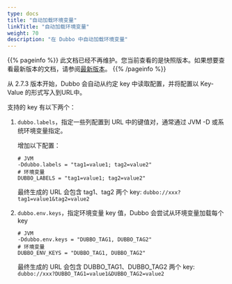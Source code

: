 ```yaml
---
type: docs
title: "自动加载环境变量"
linkTitle: "自动加载环境变量"
weight: 70
description: "在 Dubbo 中自动加载环境变量"
---
```


{{% pageinfo %}} 此文档已经不再维护。您当前查看的是快照版本。如果想要查看最新版本的文档，请参阅[最新版本](/zh-cn/docs3-v2/java-sdk/reference-manual/config/principle/#33-外部化配置)。
{{% /pageinfo %}}

从 2.7.3 版本开始，Dubbo 会自动从约定 key 中读取配置，并将配置以 Key-Value 的形式写入到URL中。

支持的 key 有以下两个：

1. `dubbo.labels`，指定一些列配置到 URL 中的键值对，通常通过 JVM -D 或系统环境变量指定。

    增加以下配置：
    
    ```properties
    # JVM
    -Ddubbo.labels = "tag1=value1; tag2=value2"
    # 环境变量
    DUBBO_LABELS = "tag1=value1; tag2=value2"
    ```
   
    最终生成的 URL 会包含 tag1、tag2 两个 key: `dubbo://xxx?tag1=value1&tag2=value2`
    
2. `dubbo.env.keys`，指定环境变量 key 值，Dubbo 会尝试从环境变量加载每个 key

    ```properties
    # JVM
    -Ddubbo.env.keys = "DUBBO_TAG1, DUBBO_TAG2"
    # 环境变量
    DUBBO_ENV_KEYS = "DUBBO_TAG1, DUBBO_TAG2"
    ```
    
    最终生成的 URL 会包含 DUBBO_TAG1、DUBBO_TAG2 两个 key: `dubbo://xxx?DUBBO_TAG1=value1&DUBBO_TAG2=value2`